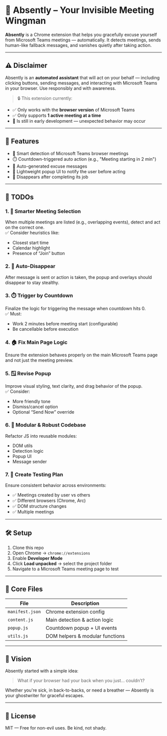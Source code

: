 # 🫥 Absently – Your Invisible Meeting Wingman

**Absently** is a Chrome extension that helps you gracefully excuse yourself from Microsoft Teams meetings — automatically. It detects meetings, sends human-like fallback messages, and vanishes quietly after taking action.

---

## ⚠️ Disclaimer

Absently is an **automated assistant** that will act on your behalf — including clicking buttons, sending messages, and interacting with Microsoft Teams in your browser. Use responsibly and with awareness.

> 🔒 This extension currently:
- ✅ Only works with the **browser version** of Microsoft Teams
- ✅ Only supports **1 active meeting at a time**
- 🚧 Is still in early development — unexpected behavior may occur

---

## 🔧 Features

- 🧠 Smart detection of Microsoft Teams browser meetings  
- ⏱️ Countdown-triggered auto action (e.g., "Meeting starting in 2 min")  
- 📝 Auto-generated excuse messages  
- 🎈 Lightweight popup UI to notify the user before acting  
- 🫥 Disappears after completing its job  

---

## 🚧 TODOs

### 1. 🧠 Smarter Meeting Selection  
When multiple meetings are listed (e.g., overlapping events), detect and act on the correct one.  
✅ Consider heuristics like:
- Closest start time
- Calendar highlight
- Presence of “Join” button

### 2. 🫥 Auto-Disappear  
After message is sent or action is taken, the popup and overlays should disappear to stay stealthy.

### 3. ⏱️ Trigger by Countdown  
Finalize the logic for triggering the message when countdown hits 0.  
✅ Must:
- Work 2 minutes before meeting start (configurable)
- Be cancellable before execution

### 4. 🏠 Fix Main Page Logic  
Ensure the extension behaves properly on the main Microsoft Teams page and not just the meeting preview.

### 5. 🪟 Revise Popup  
Improve visual styling, text clarity, and drag behavior of the popup.  
✅ Consider:
- More friendly tone
- Dismiss/cancel option
- Optional “Send Now” override

### 6. 🧱 Modular & Robust Codebase  
Refactor JS into reusable modules:
- DOM utils
- Detection logic
- Popup UI
- Message sender

### 7. 🧪 Create Testing Plan  
Ensure consistent behavior across environments:
- ✅ Meetings created by user vs others
- ✅ Different browsers (Chrome, Arc)
- ✅ DOM structure changes
- ✅ Multiple meetings

---

## 🛠️ Setup

1. Clone this repo  
2. Open Chrome → `chrome://extensions`  
3. Enable **Developer Mode**  
4. Click **Load unpacked** → select the project folder  
5. Navigate to a Microsoft Teams meeting page to test

---

## 🤖 Core Files

| File | Description |
|------|-------------|
| `manifest.json` | Chrome extension config |
| `content.js` | Main detection & action logic |
| `popup.js` | Countdown popup + UI events |
| `utils.js` | DOM helpers & modular functions |

---

## 📌 Vision

Absently started with a simple idea:  
> What if your browser had your back when you just… couldn’t?

Whether you're sick, in back-to-backs, or need a breather — Absently is your ghostwriter for graceful escapes.

---

## 💬 License

MIT — Free for non-evil uses. Be kind, not shady.
